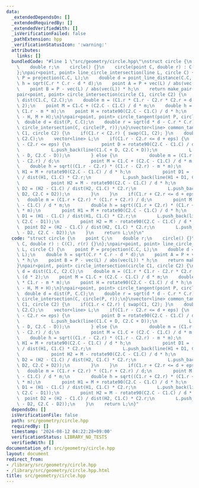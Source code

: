 ```yaml
---
data:
  _extendedDependsOn: []
  _extendedRequiredBy: []
  _extendedVerifiedWith: []
  _isVerificationFailed: false
  _pathExtension: hpp
  _verificationStatusIcon: ':warning:'
  attributes:
    links: []
  bundledCode: "#line 1 \"src/geometry/circle.hpp\"\nstruct circle {\n    point C;\n\
    \    double r;\n    circle() {}\n    circle(point C, double r) : C(C), r(r) {}\n\
    };\npair<point, point> line_circle_intersection(line L, circle C) {\n    point\
    \ P = projection(C.C, L);\n    double d = point_line_distance(C.C, L);\n    double\
    \ h = sqrt(C.r * C.r - d * d);\n    point A = P + vec(L) / abs(vec(L)) * h;\n\
    \    point B = P - vec(L) / abs(vec(L)) * h;\n    return make_pair(A, B);\n}\n\
    pair<point, point> circle_intersection(circle C1, circle C2) {\n    double d =\
    \ dist(C1.C, C2.C);\n    double m = (C1.r * C1.r - C2.r * C2.r + d * d) / (d *\
    \ 2);\n    point M = C1.C + (C2.C - C1.C) / d * m;\n    double h = sqrt(C1.r *\
    \ C1.r - m * m);\n    point H = rotate90(C2.C - C1.C) / d * h;\n    return make_pair(M\
    \ - H, M + H);\n}\npair<point, point> circle_tangent(point P, circle C) {\n  \
    \  double d = dist(P, C.C);\n    double r = sqrt(d * d - C.r * C.r);\n    return\
    \ circle_intersection(C, circle(P, r));\n}\nvector<line> common_tangent(circle\
    \ C1, circle C2) {\n    if(C1.r < C2.r) { swap(C1, C2); }\n    double d = dist(C1.C,\
    \ C2.C);\n    vector<line> L;\n    if(C1.r - C2.r <= d + eps) {\n        if(C1.r\
    \ - C2.r <= eps) {\n            point D = rotate90(C2.C - C1.C) / d * C1.r;\n\
    \            L.push_back(line(C1.C + D, C2.C + D));\n            L.push_back(line(C1.C\
    \ - D, C2.C - D));\n        } else {\n            double m = (C1.r - C2.r) * (C1.r\
    \ - C2.r) / d;\n            point M = C1.C + (C2.C - C1.C) / d * m;\n        \
    \    double h = sqrt((C1.r - C2.r) * (C1.r - C2.r) - m * m);\n            point\
    \ H1 = M + rotate90(C2.C - C1.C) / d * h;\n            point D1 = (H1 - C1.C)\
    \ / dist(H1, C1.C) * C2.r;\n            L.push_back(line(H1 + D1, C2.C + D1));\n\
    \            point H2 = M - rotate90(C2.C - C1.C) / d * h;\n            point\
    \ D2 = (H2 - C1.C) / dist(H2, C1.C) * C2.r;\n            L.push_back(line(H2 +\
    \ D2, C2.C + D2));\n        }\n    }\n    if(C1.r + C2.r <= d + eps) {\n     \
    \   double m = (C1.r + C2.r) * (C1.r + C2.r) / d;\n        point M = C1.C + (C2.C\
    \ - C1.C) / d * m;\n        double h = sqrt((C1.r + C2.r) * (C1.r + C2.r) - m\
    \ * m);\n        point H1 = M + rotate90(C2.C - C1.C) / d * h;\n        point\
    \ D1 = (H1 - C1.C) / dist(H1, C1.C) * C2.r;\n        L.push_back(line(H1 - D1,\
    \ C2.C - D1));\n        point H2 = M - rotate90(C2.C - C1.C) / d * h;\n      \
    \  point D2 = (H2 - C1.C) / dist(H2, C1.C) * C2.r;\n        L.push_back(line(H2\
    \ - D2, C2.C - D2));\n    }\n    return L;\n}\n"
  code: "struct circle {\n    point C;\n    double r;\n    circle() {}\n    circle(point\
    \ C, double r) : C(C), r(r) {}\n};\npair<point, point> line_circle_intersection(line\
    \ L, circle C) {\n    point P = projection(C.C, L);\n    double d = point_line_distance(C.C,\
    \ L);\n    double h = sqrt(C.r * C.r - d * d);\n    point A = P + vec(L) / abs(vec(L))\
    \ * h;\n    point B = P - vec(L) / abs(vec(L)) * h;\n    return make_pair(A, B);\n\
    }\npair<point, point> circle_intersection(circle C1, circle C2) {\n    double\
    \ d = dist(C1.C, C2.C);\n    double m = (C1.r * C1.r - C2.r * C2.r + d * d) /\
    \ (d * 2);\n    point M = C1.C + (C2.C - C1.C) / d * m;\n    double h = sqrt(C1.r\
    \ * C1.r - m * m);\n    point H = rotate90(C2.C - C1.C) / d * h;\n    return make_pair(M\
    \ - H, M + H);\n}\npair<point, point> circle_tangent(point P, circle C) {\n  \
    \  double d = dist(P, C.C);\n    double r = sqrt(d * d - C.r * C.r);\n    return\
    \ circle_intersection(C, circle(P, r));\n}\nvector<line> common_tangent(circle\
    \ C1, circle C2) {\n    if(C1.r < C2.r) { swap(C1, C2); }\n    double d = dist(C1.C,\
    \ C2.C);\n    vector<line> L;\n    if(C1.r - C2.r <= d + eps) {\n        if(C1.r\
    \ - C2.r <= eps) {\n            point D = rotate90(C2.C - C1.C) / d * C1.r;\n\
    \            L.push_back(line(C1.C + D, C2.C + D));\n            L.push_back(line(C1.C\
    \ - D, C2.C - D));\n        } else {\n            double m = (C1.r - C2.r) * (C1.r\
    \ - C2.r) / d;\n            point M = C1.C + (C2.C - C1.C) / d * m;\n        \
    \    double h = sqrt((C1.r - C2.r) * (C1.r - C2.r) - m * m);\n            point\
    \ H1 = M + rotate90(C2.C - C1.C) / d * h;\n            point D1 = (H1 - C1.C)\
    \ / dist(H1, C1.C) * C2.r;\n            L.push_back(line(H1 + D1, C2.C + D1));\n\
    \            point H2 = M - rotate90(C2.C - C1.C) / d * h;\n            point\
    \ D2 = (H2 - C1.C) / dist(H2, C1.C) * C2.r;\n            L.push_back(line(H2 +\
    \ D2, C2.C + D2));\n        }\n    }\n    if(C1.r + C2.r <= d + eps) {\n     \
    \   double m = (C1.r + C2.r) * (C1.r + C2.r) / d;\n        point M = C1.C + (C2.C\
    \ - C1.C) / d * m;\n        double h = sqrt((C1.r + C2.r) * (C1.r + C2.r) - m\
    \ * m);\n        point H1 = M + rotate90(C2.C - C1.C) / d * h;\n        point\
    \ D1 = (H1 - C1.C) / dist(H1, C1.C) * C2.r;\n        L.push_back(line(H1 - D1,\
    \ C2.C - D1));\n        point H2 = M - rotate90(C2.C - C1.C) / d * h;\n      \
    \  point D2 = (H2 - C1.C) / dist(H2, C1.C) * C2.r;\n        L.push_back(line(H2\
    \ - D2, C2.C - D2));\n    }\n    return L;\n}"
  dependsOn: []
  isVerificationFile: false
  path: src/geometry/circle.hpp
  requiredBy: []
  timestamp: '2024-08-12 04:22:28+09:00'
  verificationStatus: LIBRARY_NO_TESTS
  verifiedWith: []
documentation_of: src/geometry/circle.hpp
layout: document
redirect_from:
- /library/src/geometry/circle.hpp
- /library/src/geometry/circle.hpp.html
title: src/geometry/circle.hpp
---
```

